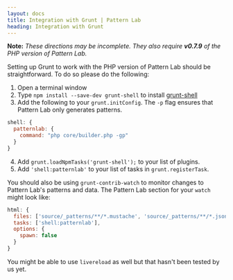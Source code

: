 ```yaml
---
layout: docs
title: Integration with Grunt | Pattern Lab
heading: Integration with Grunt
---
```


**Note:** _These directions may be incomplete. They also require **v0.7.9** of the PHP version of Pattern Lab._


Setting up Grunt to work with the PHP version of Pattern Lab should be straightforward. To do so please do the following:

1. Open a terminal window
2. Type `npm install --save-dev grunt-shell` to install [grunt-shell](https://github.com/sindresorhus/grunt-shell)
3. Add the following to your `grunt.initConfig`. The `-p` flag ensures that Pattern Lab only generates patterns.

```javascript
shell: {
  patternlab: {
    command: "php core/builder.php -gp"
  }
}
```

4. Add `grunt.loadNpmTasks('grunt-shell');` to your list of plugins.
5. Add `'shell:patternlab'` to your list of tasks in `grunt.registerTask`.

You should also be using `grunt-contrib-watch` to monitor changes to Pattern Lab's patterns and data. The Pattern Lab section for your `watch` might look like:

```javascript
html: {
  files: ['source/_patterns/**/*.mustache', 'source/_patterns/**/*.json', 'source/_data/*.json'],
  tasks: ['shell:patternlab'],
  options: {
    spawn: false
  }
}
```

You might be able to use `livereload` as well but that hasn't been tested by us yet.